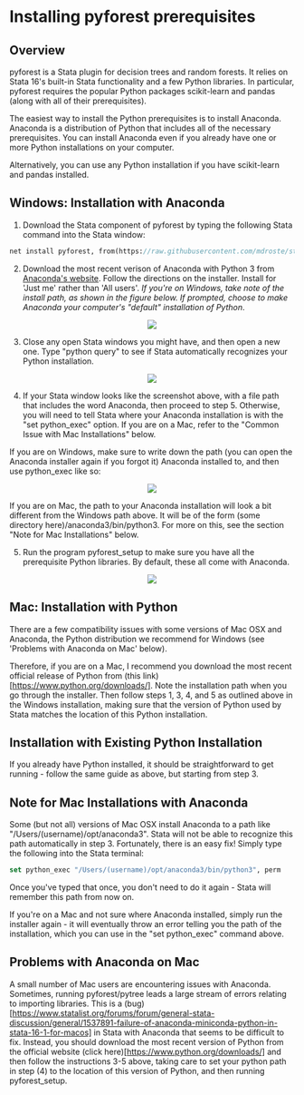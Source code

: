 
Installing pyforest prerequisites
=================================

Overview
---------------------------------

pyforest is a Stata plugin for decision trees and random forests. It relies on Stata 16's built-in Stata functionality and a few Python libraries. In particular, pyforest requires the popular Python packages scikit-learn and pandas (along with all of their prerequisites).

The easiest way to install the Python prerequisites is to install Anaconda. Anaconda is a distribution of Python that includes all of the necessary prerequisites. You can install Anaconda even if you already have one or more Python installations on your computer.

Alternatively, you can use any Python installation if you have scikit-learn and pandas installed.


Windows: Installation with Anaconda
---------------------------------


1. Download the Stata component of pyforest by typing the following Stata command into the Stata window:

```stata
net install pyforest, from(https://raw.githubusercontent.com/mdroste/stata-pyforest/master/) replace
```

2. Download the most recent verison of Anaconda with Python 3 from [Anaconda's website](https://www.anaconda.com/distribution/#download-section).
   Follow the directions on the installer. Install for 'Just me' rather than 'All users'. 
   *If you're on Windows, take note of the install path, as shown in the figure below.*
   *If prompted, choose to make Anaconda your computer's "default" installation of Python*.

<p align="center"><img src="https://raw.githubusercontent.com/mdroste/stata-pyforest/master/docs/images/fig1.png"></p>

3. Close any open Stata windows you might have, and then open a new one. Type "python query" to see if Stata automatically recognizes your Python installation.

<p align="center"><img src="https://raw.githubusercontent.com/mdroste/stata-pyforest/master/docs/images/fig2.png"></p>

4. If your Stata window looks like the screenshot above, with a file path that includes the word Anaconda, then proceed to step 5. Otherwise, you will need to tell Stata where your Anaconda installation is with the "set python_exec" option. If you are on a Mac, refer to the "Common Issue with Mac Installations" below. 

If you are on Windows, make sure to write down the path (you can open the Anaconda installer again if you forgot it) Anaconda installed to, and then use python_exec like so:

<p align="center"><img src="https://raw.githubusercontent.com/mdroste/stata-pyforest/master/docs/images/fig2b.png"></p>

If you are on Mac, the path to your Anaconda installation will look a bit different from the Windows path above. It will be of the form (some directory here)/anaconda3/bin/python3. For more on this, see the section "Note for Mac Installations" below.

5. Run the program pyforest_setup to make sure you have all the prerequisite Python libraries. By default, these all come with Anaconda.

<p align="center"><img src="https://raw.githubusercontent.com/mdroste/stata-pyforest/master/docs/images/fig4.png"></p>

Mac: Installation with Python
---------------------------------

There are a few compatibility issues with some versions of Mac OSX and Anaconda, the Python distribution we recommend for Windows (see 'Problems with Anaconda on Mac' below). 

Therefore, if you are on a Mac, I recommend you download the most recent official release of Python from (this link)[https://www.python.org/downloads/]. Note the installation path when you go through the installer. Then follow steps 1, 3, 4, and 5 as outlined above in the Windows installation, making sure that the version of Python used by Stata matches the location of this Python installation.

Installation with Existing Python Installation
---------------------------------

If you already have Python installed, it should be straightforward to get running - follow the same guide as above, but starting from step 3.


Note for Mac Installations with Anaconda
---------------------------------

Some (but not all) versions of Mac OSX install Anaconda to a path like "/Users/(username)/opt/anaconda3". Stata will not be able to recognize this path automatically in step 3. Fortunately, there is an easy fix! Simply type the following into the Stata terminal:
```stata
set python_exec "/Users/(username)/opt/anaconda3/bin/python3", perm
```

Once you've typed that once, you don't need to do it again - Stata will remember this path from now on.

If you're on a Mac and not sure where Anaconda installed, simply run the installer again - it will eventually throw an error telling you the path of the installation, which you can use in the "set python_exec" command above.



Problems with Anaconda on Mac
---------------------------------

A small number of Mac users are encountering issues with Anaconda. Sometimes, running pyforest/pytree leads a large stream of errors relating to importing libraries. This is a (bug)[https://www.statalist.org/forums/forum/general-stata-discussion/general/1537891-failure-of-anaconda-miniconda-python-in-stata-16-1-for-macos] in Stata with Anaconda that seems to be difficult to fix. Instead, you should download the most recent version of Python from the official website (click here)[https://www.python.org/downloads/] and then follow the instructions 3-5 above, taking care to set your python path in step (4) to the location of this version of Python, and then running pyforest_setup.
